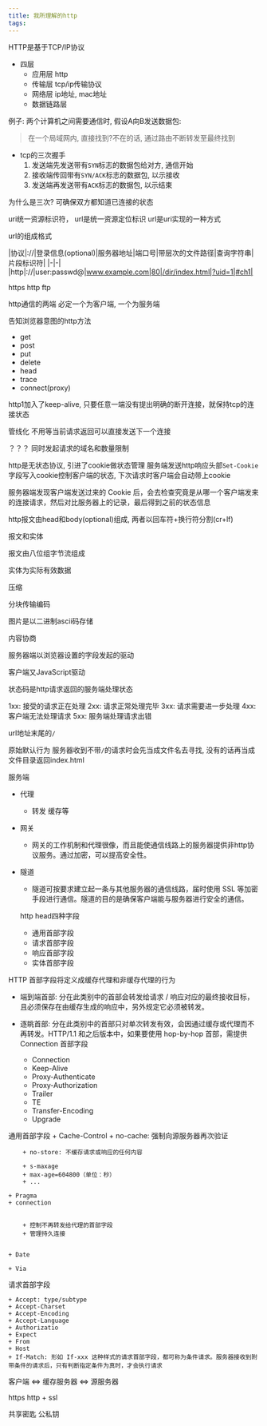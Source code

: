 ```yaml
---
title: 我所理解的http
tags:
---
```



HTTP是基于TCP/IP协议


+ 四层
    + 应用层  http
    + 传输层  tcp/ip传输协议
    + 网络层  ip地址, mac地址
    + 数据链路层


例子:    两个计算机之间需要通信时, 假设A向B发送数据包:
> 在一个局域网内, 直接找到?不在的话, 通过路由不断转发至最终找到

+ tcp的三次握手
    1. 发送端先发送带有`SYN`标志的数据包给对方, 通信开始
    2. 接收端传回带有`SYN/ACK`标志的数据包, 以示接收
    3. 发送端再发送带有`ACK`标志的数据包, 以示结束

为什么是三次?
可确保双方都知道已连接的状态





uri统一资源标识符， url是统一资源定位标识
url是uri实现的一种方式

url的组成格式

|协议|://|登录信息(optional)|服务器地址|端口号|带层次的文件路径|查询字符串|片段标识符|
|-|-|
|http|://|user:passwd@|www.example.com|80|/dir/index.html|?uid=1|#ch1|

https
http
ftp



http通信的两端 必定一个为客户端, 一个为服务端


告知浏览器意图的http方法

+ get
+ post
+ put
+ delete
+ head
+ trace
+ connect(proxy)


http1加入了keep-alive, 只要任意一端没有提出明确的断开连接，就保持tcp的连接状态

管线化 不用等当前请求返回可以直接发送下一个连接

？？？ 同时发起请求的域名和数量限制



http是无状态协议, 引进了cookie做状态管理
服务端发送http响应头部`Set-Cookie`字段写入cookie控制客户端的状态, 下次请求时客户端会自动带上cookie

服务器端发现客户端发送过来的 Cookie 后，会去检查究竟是从哪一个客户端发来的连接请求，然后对比服务器上的记录，最后得到之前的状态信息

http报文由head和body(optional)组成, 两者以回车符+换行符分割(cr+lf)



报文和实体

报文由八位组字节流组成

实体为实际有效数据

压缩

分块传输编码


图片是以二进制ascii码存储




内容协商

服务器端以浏览器设置的字段发起的驱动

客户端又JavaScript驱动


状态码是http请求返回的服务端处理状态



1xx:  接受的请求正在处理
2xx:  请求正常处理完毕
3xx:  请求需要进一步处理
4xx:  客户端无法处理请求
5xx:  服务端处理请求出错



url地址末尾的`/`

原始默认行为
服务器收到不带`/`的请求时会先当成文件名去寻找, 没有的话再当成文件目录返回index.html



服务端


+ 代理
    + 转发 缓存等
+ 网关
    + 网关的工作机制和代理很像，而且能使通信线路上的服务器提供非http协议服务。通过加密，可以提高安全性。
+ 隧道
    + 隧道可按要求建立起一条与其他服务器的通信线路，届时使用 SSL 等加密手段进行通信。隧道的目的是确保客户端能与服务器进行安全的通信。


  http head四种字段

  + 通用首部字段
  + 请求首部字段
  + 响应首部字段
  + 实体首部字段





HTTP 首部字段将定义成缓存代理和非缓存代理的行为

  + 端到端首部: 分在此类别中的首部会转发给请求 / 响应对应的最终接收目标，且必须保存在由缓存生成的响应中，另外规定它必须被转发。

  + 逐眺首部: 分在此类别中的首部只对单次转发有效，会因通过缓存或代理而不再转发。HTTP/1.1 和之后版本中，如果要使用 hop-by-hop 首部，需提供 Connection 首部字段
    - Connection
    - Keep-Alive
    - Proxy-Authenticate
    - Proxy-Authorization
    - Trailer
    - TE
    - Transfer-Encoding
    - Upgrade



通用首部字段
    + Cache-Control
        + no-cache: 强制向源服务器再次验证

        + no-store: 不缓存请求或响应的任何内容

        + s-maxage
        + max-age=604800（单位：秒）
        + ...

    + Pragma
    + connection


        + 控制不再转发给代理的首部字段
        + 管理持久连接


    + Date

    + Via



请求首部字段


    + Accept: type/subtype
    + Accept-Charset
    + Accept-Encoding
    + Accept-Language
    + Authorizatio
    + Expect
    + From
    + Host
    + If-Match: 形如 If-xxx 这种样式的请求首部字段，都可称为条件请求。服务器接收到附带条件的请求后，只有判断指定条件为真时，才会执行请求




客户端  <=> 缓存服务器  <=>  源服务器


https http + ssl



共享密匙
公私钥